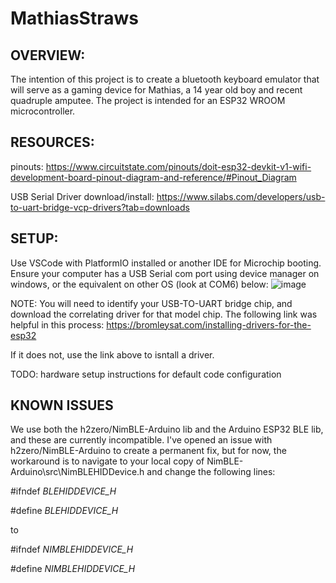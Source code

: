 # MathiasStraws

## OVERVIEW:
The intention of this project is to create a bluetooth keyboard emulator that will serve as a gaming device for Mathias, a 14 year old boy and recent quadruple amputee. The project is intended for an ESP32 WROOM microcontroller. 

## RESOURCES:
pinouts:
https://www.circuitstate.com/pinouts/doit-esp32-devkit-v1-wifi-development-board-pinout-diagram-and-reference/#Pinout_Diagram

USB Serial Driver download/install:
https://www.silabs.com/developers/usb-to-uart-bridge-vcp-drivers?tab=downloads

## SETUP:

Use VSCode with PlatformIO installed or another IDE for Microchip booting. Ensure your computer has a USB Serial com port using device manager on windows, or the equivalent on other OS (look at COM6) below:
![image](https://github.com/zawatse/MathiasStraws/assets/35353895/ffe3da15-8b3c-4a13-974c-bfbd9149af57)

NOTE: You will need to identify your USB-TO-UART bridge chip, and download the correlating driver for that model chip. The following link was helpful in this process: https://bromleysat.com/installing-drivers-for-the-esp32

If it does not, use the link above to isntall a driver.

TODO: hardware setup instructions for default code configuration

## KNOWN ISSUES

We use both the h2zero/NimBLE-Arduino lib and the Arduino ESP32 BLE lib, and these are currently incompatible. I've opened an issue with h2zero/NimBLE-Arduino to create a permanent fix, but for now, the workaround is to navigate to your local copy of NimBLE-Arduino\src\NimBLEHIDDevice.h and change the following lines:

#ifndef _BLEHIDDEVICE_H_

#define _BLEHIDDEVICE_H_

to

#ifndef _NIMBLEHIDDEVICE_H_

#define _NIMBLEHIDDEVICE_H_





